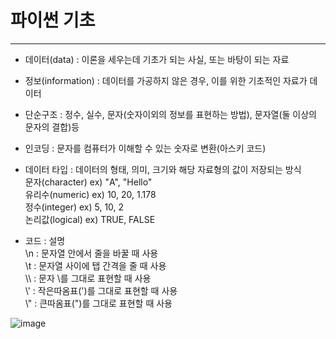 # 파이썬 기초
---
+ 데이터(data) : 이론을 세우는데 기초가 되는 사실, 또는 바탕이 되는 자료
+ 정보(information) : 데이터를 가공하지 않은 경우, 이를 위한 기초적인 자료가 데이터
+ 단순구조 : 정수, 실수, 문자(숫자이외의 정보를 표현하는 방법), 문자열(둘 이상의 문자의 결합)등
+ 인코딩 : 문자를 컴퓨터가 이해할 수 있는 숫자로 변환(아스키 코드)
+ 데이터 타입 : 데이터의 형태, 의미, 크기와 해당 자료형의 값이 저장되는 방식
<br/> 문자(character) ex) "A", "Hello"
<br/> 유리수(numeric) ex) 10, 20, 1.178
<br/> 정수(integer) ex) 5, 10, 2
<br/> 논리값(logical) ex) TRUE, FALSE

+ 코드 : 설명
<br/>\n : 문자열 안에서 줄을 바꿀 때 사용
<br/>\t : 문자열 사이에 탭 간격을 줄 때 사용
<br/>\\\ : 문자 \를 그대로 표현할 때 사용
<br/>\\' : 작은따옴표(')를 그대로 표현할 때 사용
<br/>\\" : 큰따옴표(")를 그대로 표현할 때 사용

![image](https://github.com/user-attachments/assets/3c96eddd-352e-4430-a249-479919cae083)

